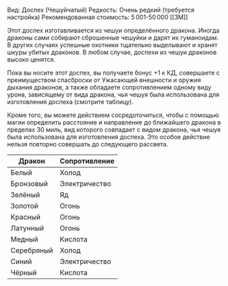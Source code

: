 Вид: Доспех (Чешуйчатый)
Редкость: Очень редкий (требуется настройка)
Рекомендованная стоимость: 5 001-50 000 [[ЗМ]]

Этот доспех изготавливается из чешуи определённого дракона. Иногда драконы сами собирают сброшенные чешуйки и дарят их гуманоидам. В других случаях успешные охотники тщательно выделывают и хранят шкуры убитых драконов. В любом случае, доспехи из чешуи драконов высоко ценятся.

Пока вы носите этот доспех, вы получаете бонус +1 к КД, совершаете с преимуществом спасброски от Ужасающей внешности и оружия дыхания драконов, а также обладаете сопротивлением одному виду урона, зависящему от вида дракона, чья чешуя была использована для изготовления доспеха (смотрите таблицу).

Кроме того, вы можете действием сосредоточиться, чтобы с помощью магии определить расстояние и направление до ближайшего дракона в пределах 30 миль, вид которого совпадает с видом дракона, чья чешуя была использована для изготовления доспеха. Это особое действие нельзя повторно совершать до следующего рассвета.

| Дракон     | Сопротивление |
| ---------- | ------------- |
| Белый      | Холод         |
| Бронзовый  | Электричество |
| Зелёный    | Яд            |
| Золотой    | Огонь         |
| Красный    | Огонь         |
| Латунный   | Огонь         |
| Медный     | Кислота       |
| Серебряный | Холод         |
| Синий      | Электричество |
| Чёрный     | Кислота       |
